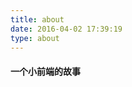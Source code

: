 ```yaml
---
title: about
date: 2016-04-02 17:39:19
type: about
---
```


#### <div class="text-center">一个小前端的故事</div>
